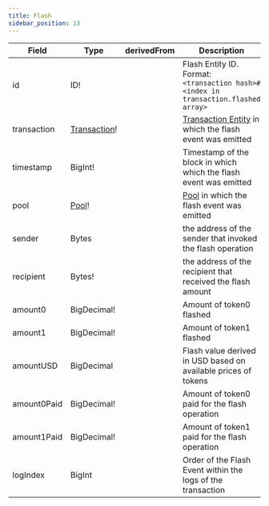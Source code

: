 ```yaml
---
title: Flash
sidebar_position: 13
---
```


|Field|Type|derivedFrom|Description|
|-|-|-|-|
|id | ID! | | Flash Entity ID. Format: `<transaction hash>#<index in transaction.flashed array>` |
|transaction | [Transaction](./transaction)! | | [Transaction Entity](./transaction) in which the flash event was emitted |
|timestamp | BigInt! | | Timestamp of the block in which which the flash event was emitted |
|pool | [Pool](./pool)! | | [Pool](./pool) in which the flash event was emitted |
|sender | Bytes | | the address of the sender that invoked the flash operation |
|recipient | Bytes! | | the address of the recipient that received the flash amount |
|amount0 | BigDecimal! | | Amount of token0 flashed |
|amount1 | BigDecimal! | | Amount of token1 flashed |
|amountUSD | BigDecimal | | Flash value derived in USD based on available prices of tokens |
|amount0Paid | BigDecimal! | | Amount of token0 paid for the flash operation | 
|amount1Paid | BigDecimal! | | Amount of token1 paid for the flash operation | 
|logIndex | BigInt | | Order of the Flash Event within the logs of the transaction |
